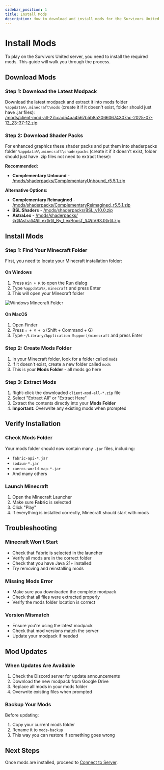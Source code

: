```yaml
---
sidebar_position: 1
title: Install Mods
description: How to download and install mods for the Survivors United server
---
```


# Install Mods

To play on the Survivors United server, you need to install the required mods. This guide will walk you through the process.

## Download Mods

### Step 1: Download the Latest Modpack

Download the latest modpack and extract it into mods folder `%appdata%\.minecraft\mods` (create it if it doesn't exist, folder should just have .jar files):  
[/mods/client-mod-all-27ccad54aa4567b5b8a20660674307ac-2025-07-12_23-37-12.zip](/mods/client-mod-all-27ccad54aa4567b5b8a20660674307ac-2025-07-12_23-37-12.zip)

### Step 2: Download Shader Packs

For enhanced graphics these shader packs and put them into shaderpacks folder `%appdata%\.minecraft\shaderpacks` (create it if it doesn't exist, folder should just have .zip files not need to extract these):

**Recommended:**
- **Complementary Unbound** - [/mods/shaderpacks/ComplementaryUnbound_r5.5.1.zip](/mods/shaderpacks/ComplementaryUnbound_r5.5.1.zip)

**Alternative Options:**
- **Complementary Reimagined** - [/mods/shaderpacks/ComplementaryReimagined_r5.5.1.zip](/mods/shaderpacks/ComplementaryReimagined_r5.5.1.zip)
- **BSL Shaders** - [/mods/shaderpacks/BSL_v10.0.zip](/mods/shaderpacks/BSL_v10.0.zip)
- **AstraLex** - [/mods/shaderpacks/§r§lAstra§4§lLex§r§l_By_LexBoosT_§4§lV93.0§r§l.zip](/mods/shaderpacks/§r§lAstra§4§lLex§r§l_By_LexBoosT_§4§lV93.0§r§l.zip)

## Install Mods

### Step 1: Find Your Minecraft Folder

First, you need to locate your Minecraft installation folder:

#### On Windows
1. Press `Win + R` to open the Run dialog
2. Type `%appdata%\.minecraft` and press Enter
3. This will open your Minecraft folder

![Windows Minecraft Folder](/img/minecraft/windows-minecraft-folder.png)

#### On MacOS
1. Open Finder
2. Press `⇧ + ⌘ + G` (Shift + Command + G)
3. Type `~/Library/Application Support/minecraft` and press Enter

### Step 2: Create Mods Folder

1. In your Minecraft folder, look for a folder called `mods`
2. If it doesn't exist, create a new folder called `mods`
3. This is your **Mods Folder** - all mods go here

### Step 3: Extract Mods

1. Right-click the downloaded `client-mod-all-*.zip` file
2. Select "Extract All" or "Extract Here"
3. Extract the contents directly into your **Mods Folder**
4. **Important**: Overwrite any existing mods when prompted

## Verify Installation

### Check Mods Folder
Your mods folder should now contain many `.jar` files, including:
- `fabric-api-*.jar`
- `sodium-*.jar`
- `xaeros-world-map-*.jar`
- And many others

### Launch Minecraft
1. Open the Minecraft Launcher
2. Make sure **Fabric** is selected
3. Click "Play"
4. If everything is installed correctly, Minecraft should start with mods

## Troubleshooting

### Minecraft Won't Start
- Check that Fabric is selected in the launcher
- Verify all mods are in the correct folder
- Check that you have Java 21+ installed
- Try removing and reinstalling mods

### Missing Mods Error
- Make sure you downloaded the complete modpack
- Check that all files were extracted properly
- Verify the mods folder location is correct

### Version Mismatch
- Ensure you're using the latest modpack
- Check that mod versions match the server
- Update your modpack if needed

## Mod Updates

### When Updates Are Available
1. Check the Discord server for update announcements
2. Download the new modpack from Google Drive
3. Replace all mods in your mods folder
4. Overwrite existing files when prompted

### Backup Your Mods
Before updating:
1. Copy your current mods folder
2. Rename it to `mods-backup`
3. This way you can restore if something goes wrong

## Next Steps

Once mods are installed, proceed to [Connect to Server](/docs/minecraft/server/connection). 